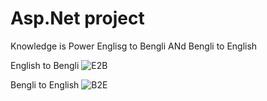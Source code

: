 # Asp.Net project
Knowledge is Power
Englisg to Bengli ANd Bengli to English

English to Bengli
![E2B](https://user-images.githubusercontent.com/45432279/54084293-1b427000-4359-11e9-8336-c9857160d23a.PNG)

Bengli to English
![B2E](https://user-images.githubusercontent.com/45432279/54084285-01089200-4359-11e9-9fbe-5d557e2cb3a8.PNG)
